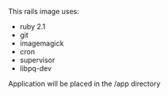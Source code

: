 This rails image uses:

- ruby 2.1
- git
- imagemagick
- cron
- supervisor
- libpq-dev


Application will be placed in the /app directory

